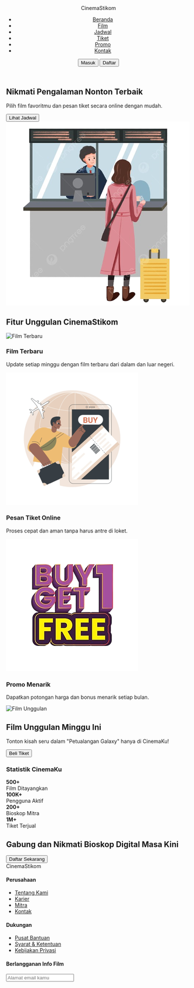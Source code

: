 <!DOCTYPE html>
<html lang="en">
<head>
  <meta charset="UTF-8" />
  <meta name="viewport" content="width=device-width, initial-scale=1.0" />
  <title>CinemaKu</title>
  <link rel="stylesheet" href="UTS 240010113.css" />
</head>
<body>
  <header class="navbar">
    <div class="logo">CinemaStikom</div>
    <nav>
      <ul>
        <li><a href="#">Beranda</a></li>
        <li><a href="#">Film</a></li>
        <li><a href="#">Jadwal</a></li>
        <li><a href="#">Tiket</a></li>
        <li><a href="#">Promo</a></li>
        <li><a href="#">Kontak</a></li>
      </ul>
    </nav>
    <div class="auth-buttons">
      <button class="login">Masuk</button>
      <button class="signup">Daftar</button>
    </div>
  </header>

  <section class="hero">
    <div class="hero-text">
      <h1>Nikmati Pengalaman Nonton <span>Terbaik</span></h1>
      <p>Pilih film favoritmu dan pesan tiket secara online dengan mudah.</p>
      <button class="primary">Lihat Jadwal</button>
    </div>
    <div class="hero-img">
      <img src="Beli Tiket PNG.png" alt="Gambar Utama" />
    </div>
  </section>

  <section class="features">
    <h2>Fitur Unggulan CinemaStikom</h2>
    <div class="cards">
      <div class="card">
        <img src="Mcpe mov.avif" alt="Film Terbaru" />
        <h3>Film Terbaru</h3>
        <p>Update setiap minggu dengan film terbaru dari dalam dan luar negeri.</p>
      </div>
      <div class="card">
        <img src="Beli Tiket Cinema.png" alt="Pesan Tiket" />
        <h3>Pesan Tiket Online</h3>
        <p>Proses cepat dan aman tanpa harus antre di loket.</p>
      </div>
      <div class="card">
        <img src="Buy_1_Get_1-removebg-preview.png" alt="Promo Menarik" />
        <h3>Promo Menarik</h3>
        <p>Dapatkan potongan harga dan bonus menarik setiap bulan.</p>
      </div>
    </div>
  </section>

  <section class="case-study">
    <div class="image">
      <img src="Qodrat2.webp" alt="Film Unggulan" style="width:920px;height:200px;"/>
    </div>
    <div class="text">
      <h2>Film Unggulan Minggu Ini</h2>
      <p>Tonton kisah seru dalam "Petualangan Galaxy" hanya di CinemaKu!</p>
      <button class="secondary">Beli Tiket</button>
    </div>
  </section>

  <section class="stats">
    <h3>Statistik CinemaKu</h3>
    <div class="stat-grid">
      <div><strong>500+</strong><br>Film Ditayangkan</div>
      <div><strong>100K+</strong><br>Pengguna Aktif</div>
      <div><strong>200+</strong><br>Bioskop Mitra</div>
      <div><strong>1M+</strong><br>Tiket Terjual</div>
    </div>
  </section>

  <section class="cta">
    <h2>Gabung dan Nikmati Bioskop Digital Masa Kini</h2>
    <button class="primary">Daftar Sekarang</button>
  </section>

  <footer>
    <div class="footer-content">
      <div class="footer-brand">CinemaStikom</div>
      <div class="footer-links">
        <div>
          <h4>Perusahaan</h4>
          <ul>
            <li><a href="#">Tentang Kami</a></li>
            <li><a href="#">Karier</a></li>
            <li><a href="#">Mitra</a></li>
            <li><a href="#">Kontak</a></li>
          </ul>
        </div>
        <div>
          <h4>Dukungan</h4>
          <ul>
            <li><a href="#">Pusat Bantuan</a></li>
            <li><a href="#">Syarat & Ketentuan</a></li>
            <li><a href="#">Kebijakan Privasi</a></li>
          </ul>
        </div>
        <div class="subscribe">
          <h4>Berlangganan Info Film</h4>
          <input type="email" placeholder="Alamat email kamu" />
        </div>
      </div>
    </div>
  </footer>
</body>
</html>
